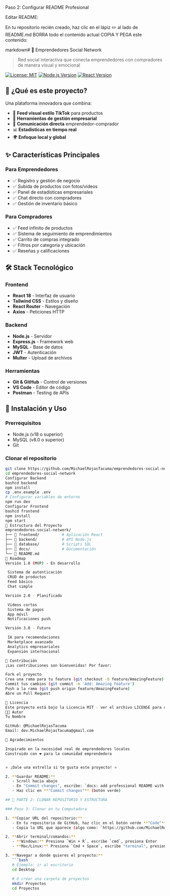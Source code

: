 Paso 2: Configurar README Profesional

Editar README:

En tu repositorio recién creado, haz clic en el lápiz ✏️ al lado de README.md
BORRA todo el contenido actual
COPIA Y PEGA este contenido:



markdown# 🚀 Emprendedores Social Network

> Red social interactiva que conecta emprendedores con compradores de manera visual y emocional

[![License: MIT](https://img.shields.io/badge/License-MIT-yellow.svg)](https://opensource.org/licenses/MIT)
[![Node.js Version](https://img.shields.io/badge/node-%3E%3D18.0.0-brightgreen)](https://nodejs.org/)
[![React Version](https://img.shields.io/badge/react-%5E18.0.0-blue)](https://reactjs.org/)

## 🎯 ¿Qué es este proyecto?

Una plataforma innovadora que combina:
- 📱 **Feed visual estilo TikTok** para productos
- 🏪 **Herramientas de gestión empresarial**
- 💬 **Comunicación directa** emprendedor-comprador
- 📊 **Estadísticas en tiempo real**
- 🌍 **Enfoque local y global**

## ✨ Características Principales

### Para Emprendedores
- ✅ Registro y gestión de negocio
- ✅ Subida de productos con fotos/videos
- ✅ Panel de estadísticas empresariales
- ✅ Chat directo con compradores
- ✅ Gestión de inventario básico

### Para Compradores
- ✅ Feed infinito de productos
- ✅ Sistema de seguimiento de emprendimientos
- ✅ Carrito de compras integrado
- ✅ Filtros por categoría y ubicación
- ✅ Reseñas y calificaciones

## 🛠️ Stack Tecnológico

### Frontend
- **React 18** - Interfaz de usuario
- **Tailwind CSS** - Estilos y diseño
- **React Router** - Navegación
- **Axios** - Peticiones HTTP

### Backend
- **Node.js** - Servidor
- **Express.js** - Framework web
- **MySQL** - Base de datos
- **JWT** - Autenticación
- **Multer** - Upload de archivos

### Herramientas
- **Git & GitHub** - Control de versiones
- **VS Code** - Editor de código
- **Postman** - Testing de APIs

## 🚀 Instalación y Uso

### Prerrequisitos
- Node.js (v18 o superior)
- MySQL (v8.0 o superior)
- Git

### Clonar el repositorio
```bash
git clone https://github.com/MichaelRojasTacuma/emprendedores-social-network.git
cd emprendedores-social-network
Configurar Backend
bashcd backend
npm install
cp .env.example .env
# Configurar variables de entorno
npm run dev
Configurar Frontend
bashcd frontend
npm install
npm start
📁 Estructura del Proyecto
emprendedores-social-network/
├── 📁 frontend/          # Aplicación React
├── 📁 backend/           # API Node.js
├── 📁 database/          # Scripts SQL
├── 📁 docs/              # Documentación
└── 📄 README.md
🎯 Roadmap
Versión 1.0 (MVP) - En desarrollo

 Sistema de autenticación
 CRUD de productos
 Feed básico
 Chat simple

Versión 2.0 - Planificado

 Videos cortos
 Sistema de pagos
 App móvil
 Notificaciones push

Versión 3.0 - Futuro

 IA para recomendaciones
 Marketplace avanzado
 Analytics empresariales
 Expansión internacional

🤝 Contribución
¡Las contribuciones son bienvenidas! Por favor:

Fork el proyecto
Crea una rama para tu feature (git checkout -b feature/AmazingFeature)
Commit tus cambios (git commit -m 'Add: Amazing Feature')
Push a la rama (git push origin feature/AmazingFeature)
Abre un Pull Request

📄 Licencia
Este proyecto está bajo la Licencia MIT - ver el archivo LICENSE para detalles.
👨‍💻 Autor
Tu Nombre

GitHub: @MichaelRojasTacuma
Email: dev.MichaelRojasTacuma@gmail.com

🙏 Agradecimientos

Inspirado en la necesidad real de emprendedores locales
Construido con ❤️ para la comunidad emprendedora


⭐ ¡Dale una estrella si te gusta este proyecto! ⭐

2. **Guardar README:**
   - Scroll hacia abajo
   - En "Commit changes", escribe: `docs: add professional README with project overview`
   - Haz clic en **"Commit changes"** (botón verde)

## 📂 PARTE 2: CLONAR REPOSITORIO Y ESTRUCTURA

### Paso 3: Clonar en tu Computadora

1. **Copiar URL del repositorio:**
   - En tu repositorio de GitHub, haz clic en el botón verde **"Code"**
   - Copia la URL que aparece (algo como: `https://github.com/MichaelRojasTacuma/emprendedores-social-network.git`)

2. **Abrir terminal/comandos:**
   - **Windows:** Presiona `Win + R`, escribe `cmd`, presiona Enter
   - **Mac/Linux:** Presiona `Cmd + Space`, escribe "terminal", presiona Enter

3. **Navegar a donde quieres el proyecto:**
   ```bash
   # Ejemplo: ir al escritorio
   cd Desktop
   
   # O crear una carpeta de proyectos
   mkdir Proyectos
   cd Proyectos
